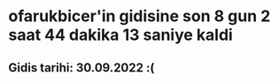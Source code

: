 # ofarukbicer'in gidisine son 8 gun 2 saat 44 dakika 13 saniye kaldi

## Gidis tarihi: 30.09.2022 :(